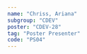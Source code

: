 ```yaml
---
name: "Chriss, Ariana"
subgroup: "CDEV"
poster: "CDEV-28"
tag: "Poster Presenter"
code: "PS04"
---
```

